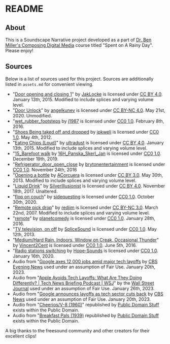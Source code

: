 # README

## About
This is a Soundscape Narrative project developed as a part of [Dr. Ben Miller's Composing Digital Media](https://benmiller314.github.io/cdm2023spring) course titled "Spent on A Rainy Day". Please enjoy!

## Sources

Below is a list of sources used for this project. Sources are additionally listed in `assets.md` for convenient viewing.

- "[Door opening and closing 1](https://freesound.org/people/JakLocke/sounds/261091/)" by [JakLocke](https://freesound.org/people/JakLocke/) is licensed under [CC BY 4.0](https://creativecommons.org/licenses/by/4.0/). January 13th, 2015. Modified to include splices and varying volume level.
- "[Door Unlock](https://freesound.org/people/angelkunev/sounds/519065/)" by [angelkunev](https://freesound.org/people/angelkunev/) is licensed under [CC BY-NC 4.0](https://creativecommons.org/licenses/by-nc/4.0/). May 21st, 2020. Unmodified.
- "[wet_rubber_footsteps](https://freesound.org/people/j1987/sounds/335760/) by [j1987](https://freesound.org/people/j1987/) is licensed under [CC0 1.0](https://creativecommons.org/publicdomain/zero/1.0/). February 8th, 2016.
- "[Shoes Being taked off and dropped](https://freesound.org/people/jpkweli/sounds/154763/) by [jpkweli](https://freesound.org/people/jpkweli/) is licensed under [CC0 1.0](https://creativecommons.org/publicdomain/zero/1.0/). May 4th, 2012.
- "[Eating Chips (Loud)](https://freesound.org/people/ultradust/sounds/167190/)" by [ultradust](https://freesound.org/people/ultradust/) is licensed under [CC BY 4.0](https://creativecommons.org/licenses/by/4.0/). January 13th, 2015. Modified to include splices and varying volume level.
- "[15_Barefoot walk](https://freesound.org/people/16H_Panska_Skerl_Jan/sounds/499061/) by [16H_Panska_Skerl_Jan](https://freesound.org/people/16H_Panska_Skerl_Jan/) is licensed under [CC0 1.0](https://creativecommons.org/publicdomain/zero/1.0/). December 19th, 2019.
- "[Refrigerator_door_open_close](https://freesound.org/people/brytonentertainment/sounds/369175/) by [brytonentertainment](https://freesound.org/people/brytonentertainment/) is licensed under [CC0 1.0](https://creativecommons.org/publicdomain/zero/1.0/). November 24th, 2016
- "[Opening a bottle](https://freesound.org/people/ACorcuera/sounds/189969/) by [ACorcuera](https://freesound.org/people/ACorcuera/) is licensed under [CC BY 3.0](https://creativecommons.org/licenses/by/3.0/). May 30th, 2013. Modified to include splices and varying volume level.
- "[Liquid Drink](https://freesound.org/people/SilverIllusionist/sounds/411172/)" by [SilverIllusionist](https://freesound.org/people/SilverIllusionist/sounds/411172/#:~:text=00%3A02%3A260-,SilverIllusionist,-November%2018th%2C%202017) is licensed under [CC BY 4.0](https://creativecommons.org/licenses/by/4.0/). November 18th, 2017. Unaltered.
- "[flop on couch](https://freesound.org/people/sidequesting/sounds/541544/)" by [sidequesting](https://freesound.org/people/sidequesting/) is licensed under [CC0 1.0](https://creativecommons.org/publicdomain/zero/1.0/). October 30th, 2020.
- "[Remote pick drop](https://freesound.org/people/redjim/sounds/32578/)" by [redjim](https://freesound.org/people/redjim/) is licensed under [CC BY-NC 3.0](https://creativecommons.org/licenses/by-nc/3.0/). March 22nd, 2007. Modified to include splices and varying volume level.
- "[remote](https://freesound.org/people/planetcomedy/sounds/334137/)" by [planetcomedy](https://freesound.org/people/planetcomedy/) is licensed under [CC0 1.0](https://creativecommons.org/publicdomain/zero/1.0/). January 28th, 2016.
- "[TV television, on off](https://freesound.org/people/SpliceSound/sounds/188197/) by [SpliceSound](https://freesound.org/people/SpliceSound/) is licensed under [CC0 1.0](https://creativecommons.org/publicdomain/zero/1.0/). May 12th, 2013.
- "[Medium/Hard Rain, Indoors, Window on Creak, Occasional Thunder](https://freesound.org/people/Vincent2Cent/sounds/346946/)" by [Vincent2Cent](https://freesound.org/people/Vincent2Cent/) is licensed under [CC0 1.0](https://creativecommons.org/publicdomain/zero/1.0/). June 5th, 2016.
- "[Radio stations switching](https://freesound.org/people/Hope-Sounds/sounds/502666/) by [Hope-Sounds](https://freesound.org/people/Hope-Sounds/) is licensed under [CC0 1.0](https://creativecommons.org/publicdomain/zero/1.0/). January 16th, 2020.
- Audio from "[Google axes 12,000 jobs amid major tech layoffs](https://www.youtube.com/watch?v=hW4p_cmz1qU) by [CBS Evening News](https://www.youtube.com/@CBSEveningNews) used under an assumption of Fair Use. January 20th, 2023. 
- Audio from "[Apple Avoids Tech Layoffs: What Are They Doing Differently? | Tech News Briefing Podcast | WSJ](https://www.youtube.com/watch?v=42s8pULEbZM)" by the [Wall Street Journal](https://www.youtube.com/@wsj) used under an assumption of Fair Use. January 26th, 2023.
- Audio from "[Google announces layoffs as tech sector cuts back](https://www.youtube.com/watch?v=sLJnbj6YiG8) by [CBS News](https://www.youtube.com/@CBSNews) used under an assumption of Fair Use. January 20th, 2023.
- Audio from "[Cheerios/V-8 (1960)](https://www.youtube.com/watch?v=e7ZWzKpgh4A&list=PLvCmem6scWG3lMmMInBq4hN-IaSBXJKU-&index=2)" republished by [Public Domain Stuff](https://www.youtube.com/@publicdomainstuff5842) exists within the Public Domain.
- Audio from "[Breakfast Pals (1939)](https://www.youtube.com/watch?v=5547iZ85AVE&feature=youtu.be) republished by [Public Domain Stuff](https://www.youtube.com/@publicdomainstuff5842) exists within the Public Domain.

A big thanks to the freesound community and other creators for their excellent clips!